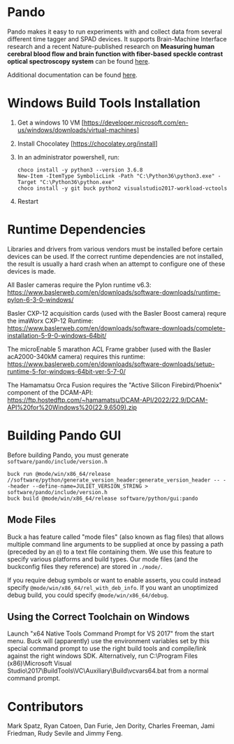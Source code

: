 # Pando
Pando makes it easy to run experiments with and collect data from several different time tagger and SPAD devices. It supports Brain-Machine Interface research and a recent Nature-published research on **Measuring human cerebral blood flow and brain function with fiber-based speckle contrast optical spectroscopy system** can be found [here](https://www.nature.com/articles/s42003-023-05211-4).

Additional documentation can be found [here](https://github.com/facebookresearch/pando/blob/main/software/doc/sphinx_src/).

# Windows Build Tools Installation
1. Get a windows 10 VM [https://developer.microsoft.com/en-us/windows/downloads/virtual-machines]

2. Install Chocolatey [https://chocolatey.org/install]
3. In an administrator powershell, run:

   ```
   choco install -y python3 --version 3.6.8
   New-Item -ItemType SymbolicLink -Path "C:\Python36\python3.exe" -Target "C:\Python36\python.exe"
   choco install -y git buck python2 visualstudio2017-workload-vctools
   ```
4. Restart

# Runtime Dependencies
Libraries and drivers from various vendors must be installed before certain devices can be used. If the correct runtime dependencies are not installed, the result is usually a hard crash when an attempt to configure one of these devices is made.

All Basler cameras require the Pylon runtime v6.3:
https://www.baslerweb.com/en/downloads/software-downloads/runtime-pylon-6-3-0-windows/

Basler CXP-12 acquisition cards (used with the Basler Boost camera) requre the imaWorx CXP-12 Runtime:
https://www.baslerweb.com/en/downloads/software-downloads/complete-installation-5-9-0-windows-64bit/

The microEnable 5 marathon ACL Frame grabber (used with the Basler acA2000-340kM camera) requires this runtime: 
https://www.baslerweb.com/en/downloads/software-downloads/setup-runtime-5-for-windows-64bit-ver-5-7-0/

The Hamamatsu Orca Fusion requires the "Active Silicon Firebird/Phoenix" component of the DCAM-API:
https://ftp.hostedftp.com/~hamamatsu/DCAM-API/2022/22.9/DCAM-API%20for%20Windows%20(22.9.6509).zip

# Building Pando GUI
Before building Pando, you must generate `software/pando/include/version.h`
```
buck run @mode/win/x86_64/release //software/python/generate_version_header:generate_version_header -- --header --define-name=JULIET_VERSION_STRING >  software/pando/include/version.h
buck build @mode/win/x86_64/release software/python/gui:pando
```

## Mode Files
Buck a has feature called "mode files" (also known as flag files) that allows multiple command line arguments to be supplied at once by passing a path (preceded by an `@`) to a text file containing them. We use this feature to specify various platforms and build types. Our mode files (and the buckconfig files they reference) are stored in `./mode/`.

If you require debug symbols or want to enable asserts, you could instead specify `@mode/win/x86_64/rel_with_deb_info`. If you want an unoptimized debug build, you could specify `@mode/win/x86_64/debug`.

## Using the Correct Toolchain on Windows
Launch "x64 Native Tools Command Prompt for VS 2017" from the start menu. Buck will (apparently) use the environment variables set by this special command prompt to use the right build tools and compile/link against the right windows SDK. Alternatively, run C:\Program Files (x86)\Microsoft Visual Studio\2017\BuildTools\VC\Auxiliary\Build\vcvars64.bat from a normal command prompt.

# Contributors
Mark Spatz, Ryan Catoen, Dan Furie, Jen Dority, Charles Freeman, Jami Friedman, Rudy Sevile and Jimmy Feng.
